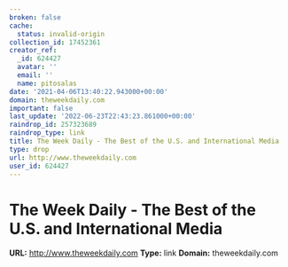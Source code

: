 ```yaml
---
broken: false
cache:
  status: invalid-origin
collection_id: 17452361
creator_ref:
  _id: 624427
  avatar: ''
  email: ''
  name: pitosalas
date: '2021-04-06T13:40:22.943000+00:00'
domain: theweekdaily.com
important: false
last_update: '2022-06-23T22:43:23.861000+00:00'
raindrop_id: 257323689
raindrop_type: link
title: The Week Daily - The Best of the U.S. and International Media
type: drop
url: http://www.theweekdaily.com
user_id: 624427
---
```


# The Week Daily - The Best of the U.S. and International Media

**URL:** http://www.theweekdaily.com
**Type:** link
**Domain:** theweekdaily.com
